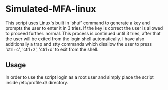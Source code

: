# Simulated-MFA-linux
This script uses Linux's built in 'shuf' command to generate a key and prompts the user to enter it in 3 tries. If the key is correct the user is allowed to proceed further. normal. This process is continued until 3 tries, after that the user will be exited from the login shell automatically. I have also additionally a trap and stty commands which disallow the user to press 'ctrl+c', 'ctrl+z', 'ctrl+d' to exit from the shell.
## Usage
In order to use the script login as a root user and simply place the script inside /etc/profile.d/ directory. 

